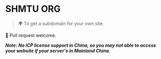 # SHMTU ORG

> 🌍 To get a subdomain for your own site.

🌈 Pull request welcome.

_**Note: No ICP license support in China, so you may not able to access your website if your server's in Mainland China.**_
